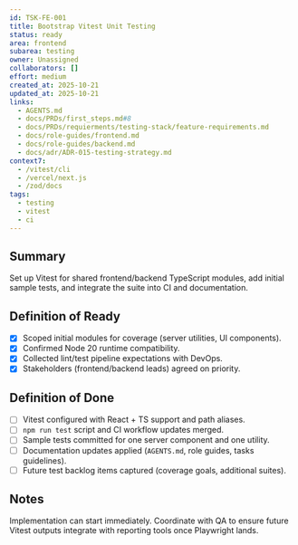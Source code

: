 ```yaml
---
id: TSK-FE-001
title: Bootstrap Vitest Unit Testing
status: ready
area: frontend
subarea: testing
owner: Unassigned
collaborators: []
effort: medium
created_at: 2025-10-21
updated_at: 2025-10-21
links:
  - AGENTS.md
  - docs/PRDs/first_steps.md#8
  - docs/PRDs/requierments/testing-stack/feature-requirements.md
  - docs/role-guides/frontend.md
  - docs/role-guides/backend.md
  - docs/adr/ADR-015-testing-strategy.md
context7:
  - /vitest/cli
  - /vercel/next.js
  - /zod/docs
tags:
  - testing
  - vitest
  - ci
---
```


## Summary
Set up Vitest for shared frontend/backend TypeScript modules, add initial sample tests, and integrate the suite into CI and documentation.

## Definition of Ready
- [x] Scoped initial modules for coverage (server utilities, UI components).
- [x] Confirmed Node 20 runtime compatibility.
- [x] Collected lint/test pipeline expectations with DevOps.
- [x] Stakeholders (frontend/backend leads) agreed on priority.

## Definition of Done
- [ ] Vitest configured with React + TS support and path aliases.
- [ ] `npm run test` script and CI workflow updates merged.
- [ ] Sample tests committed for one server component and one utility.
- [ ] Documentation updates applied (`AGENTS.md`, role guides, tasks guidelines).
- [ ] Future test backlog items captured (coverage goals, additional suites).

## Notes
Implementation can start immediately. Coordinate with QA to ensure future Vitest outputs integrate with reporting tools once Playwright lands.
